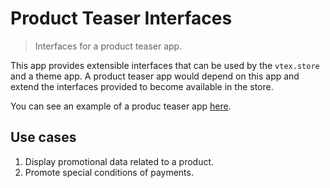 # Product Teaser Interfaces

> Interfaces for a product teaser app.

This app provides extensible interfaces that can be used by the `vtex.store` and a theme app. A product teaser app would depend on this app and extend the interfaces provided to become available in the store.

You can see an example of a produc teaser app [here](/example).

## Use cases

1. Display promotional data related to a product.
2. Promote special conditions of payments.

